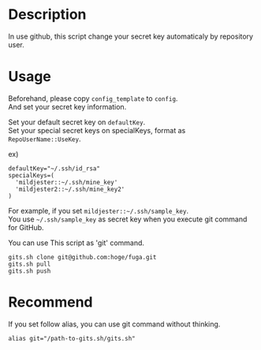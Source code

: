# Description

In use github, this script change your secret key automaticaly by repository user.  

# Usage
Beforehand, please copy `config_template` to `config`.  
And set your secret key information.  
  
Set your default secret key on `defaultKey`.  
Set your special secret keys on specialKeys, format as `RepoUserName::UseKey`.  
  
ex)  
```
defaultKey="~/.ssh/id_rsa"
specialKeys=(
  'mildjester::~/.ssh/mine_key'
  'mildjester2::~/.ssh/mine_key2'
)
```
  
For example, if you set `mildjester::~/.ssh/sample_key`.  
You use `~/.ssh/sample_key` as secret key when you execute git command for GitHub.  
  
You can use This script as 'git' command.  
```
gits.sh clone git@github.com:hoge/fuga.git
gits.sh pull
gits.sh push
```
  
# Recommend
If you set follow alias, you can use git command without thinking. 
```
alias git="/path-to-gits.sh/gits.sh"
```

